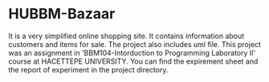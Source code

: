 # HUBBM-Bazaar
It is a very simplified online shopping site. It contains information about customers and items for sale. The project also includes uml file.
This project was an assignment in 'BBM104-Intorduction to Programming Laboratory II' course at HACETTEPE UNIVERSITY. You can find the expirement sheet and the report of experiment in the project directory.

